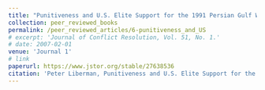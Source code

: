 ```yaml
---
title: "Punitiveness and U.S. Elite Support for the 1991 Persian Gulf War"
collection: peer_reviewed_books
permalink: /peer_reviewed_articles/6-punitiveness_and_US
# excerpt: 'Journal of Conflict Resolution, Vol. 51, No. 1.'
# date: 2007-02-01
venue: 'Journal 1'
# link
paperurl: https://www.jstor.org/stable/27638536 
citation: 'Peter Liberman, Punitiveness and U.S. Elite Support for the 1991 Persian Gulf War,” Journal of Conflict Resolution, Vol. 51, No. 1 (February 2007): 3–32'
---
```


<!-- [Download paper here](http://academicpages.github.io/files/paper1.pdf) -->

<!-- Recommended citation: Your Name, You. (2009). "Paper Title Number 1." <i>Journal 1</i>. 1(1). -->

